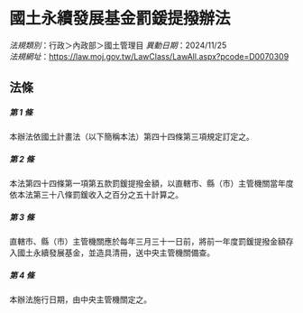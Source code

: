 # 國土永續發展基金罰鍰提撥辦法

*法規類別*：行政＞內政部＞國土管理目
*異動日期*：2024/11/25  
*法規網址*：https://law.moj.gov.tw/LawClass/LawAll.aspx?pcode=D0070309



## 法條
##### 第 1 條
本辦法依國土計畫法（以下簡稱本法）第四十四條第三項規定訂定之。

##### 第 2 條
本法第四十四條第一項第五款罰鍰提撥金額，以直轄市、縣（市）主管機關當年度依本法第三十八條罰鍰收入之百分之五十計算之。

##### 第 3 條
直轄市、縣（市）主管機關應於每年三月三十一日前，將前一年度罰鍰提撥金額存入國土永續發展基金，並造具清冊，送中央主管機關備查。

##### 第 4 條
本辦法施行日期，由中央主管機關定之。



